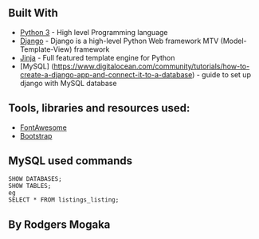 ## Built With

- [Python 3](https://www.python.org/) - High level Programming language
- [Django](https://www.djangoproject.com/) - Django is a high-level Python Web framework  MTV (Model-Template-View) framework
- [Jinja](http://jinja.pocoo.org/) - Full featured template engine for Python  
- [MySQL] (https://www.digitalocean.com/community/tutorials/how-to-create-a-django-app-and-connect-it-to-a-database) -  guide to set up django with MySQL database


## Tools, libraries and resources used:

- [FontAwesome](https://fontawesome.com/)  
- [Bootstrap](https://getbootstrap.com/)

## MySQL used commands
```
SHOW DATABASES;  
SHOW TABLES;  
eg  
SELECT * FROM listings_listing;  
``` 
## By Rodgers Mogaka


